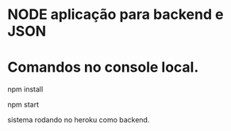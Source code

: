 # NODE aplicação para backend e JSON

# Comandos no console local. 
npm install

npm start

sistema rodando no heroku como backend.
